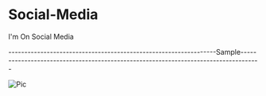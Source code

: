 # Social-Media
I'm On Social Media



-----------------------------------------------------------------Sample------------------------------------------------------------------------------------





![Pic](https://user-images.githubusercontent.com/96340194/177693718-46fbd27b-ae29-4f58-814f-b9fdf44a767a.png)

